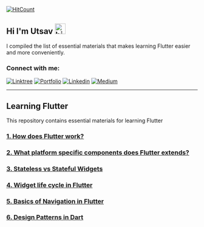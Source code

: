 [![HitCount](https://hits.dwyl.com/Uuttssaavv/learning_flutter.svg?style=flat-square&show=unique)](http://hits.dwyl.com/Uuttssaavv/learning_flutter)
## Hi I'm Utsav <img src="https://user-images.githubusercontent.com/1303154/88677602-1635ba80-d120-11ea-84d8-d263ba5fc3c0.gif" width="28px" alt="hi">

I compiled the list of essential materials that makes learning Flutter easier and more conveniently.
### Connect with me:
[![Linktree](https://img.shields.io/badge/Linktree-%23000000.svg?style=for-the-badge&logo=linktree&logoColor=#FF7139)](https://linktr.ee/theutsavg)
[![Portfolio](https://img.shields.io/badge/Portfolio-%23000000.svg?style=for-the-badge&logo=firefox&logoColor=#FF7139)](https://utsavghimire.com.np)
[![Linkedin](https://img.shields.io/badge/LinkedIn-0077B5?style=for-the-badge&logo=linkedin&logoColor=white)](https://www.linkedin.com/in/theutsavg/)
[![Medium](https://img.shields.io/badge/Medium-12100E?style=for-the-badge&logo=medium&logoColor=white)](https://medium.com/@theutsavg1)
<br/>

---

## Learning Flutter
This repository contains essential materials for learning Flutter

### [1. How does Flutter work?](https://theutsavg1.medium.com/how-does-flutter-work-fbbc320d185d)

### [2. What platform specific components does Flutter extends?](ui_components.md)

### [3. Stateless vs Stateful Widgets](stateless_vs_stateful_widgets.md)

### [4. Widget life cycle in Flutter](widget_lifecycle.md)

### [5. Basics of Navigation in Flutter](navigation_basics.md)

### [6. Design Patterns in Dart](https://github.com/ziadasem/Design-patterns-in-dart)

